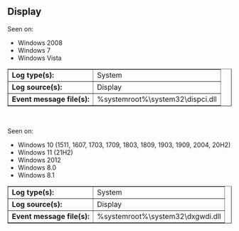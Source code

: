 ## Display

Seen on:
* Windows 2008
* Windows 7
* Windows Vista

<table border="1" class="docutils">
  <tbody>
    <tr>
      <td><b>Log type(s):</b></td>
      <td>System</td>
    </tr>
    <tr>
      <td><b>Log source(s):</b></td>
      <td>Display</td>
    </tr>
    <tr>
      <td><b>Event message file(s):</b></td>
      <td>%systemroot%\system32\dispci.dll</td>
    </tr>
  </tbody>
</table>

&nbsp;

Seen on:
* Windows 10 (1511, 1607, 1703, 1709, 1803, 1809, 1903, 1909, 2004, 20H2)
* Windows 11 (21H2)
* Windows 2012
* Windows 8.0
* Windows 8.1

<table border="1" class="docutils">
  <tbody>
    <tr>
      <td><b>Log type(s):</b></td>
      <td>System</td>
    </tr>
    <tr>
      <td><b>Log source(s):</b></td>
      <td>Display</td>
    </tr>
    <tr>
      <td><b>Event message file(s):</b></td>
      <td>%systemroot%\system32\dxgwdi.dll</td>
    </tr>
  </tbody>
</table>

&nbsp;

